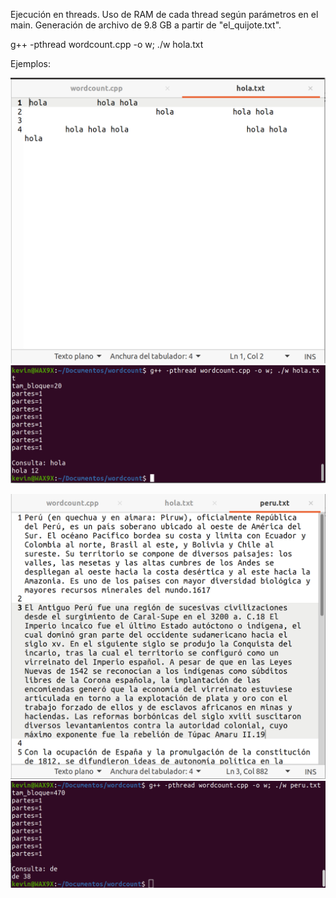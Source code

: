 Ejecución en threads.
Uso de RAM de cada thread según parámetros en el main.
Generación de archivo de 9.8 GB a partir de "el_quijote.txt".

g++ -pthread wordcount.cpp -o w; ./w hola.txt

Ejemplos:

![alt text](https://raw.githubusercontent.com/cieloblanco/nube/main/wordcount/presentacion/imagenes/holatxt.png)
![alt text](https://raw.githubusercontent.com/cieloblanco/nube/main/wordcount/presentacion/imagenes/holar.png)

![alt text](https://raw.githubusercontent.com/cieloblanco/nube/main/wordcount/presentacion/imagenes/perutxt.png)
![alt text](https://raw.githubusercontent.com/cieloblanco/nube/main/wordcount/presentacion/imagenes/perur.png)


